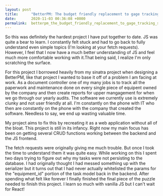 ```yaml
---
layout: post
title:      "BetterPM: The budget friendly replacement to gage tracking software"
date:       2020-11-03 00:36:08 +0000
permalink:  betterpm_the_budget_friendly_replacement_to_gage_tracking_software
---
```



So this was definitely the hardest project I have put together to date. JS was quite a bear to learn. I constantly felt stuck and had to go back to fully understand even simple topics (I'm looking at your fetch requests). However, I feel that I now have a much better understanding of JS and feel much more comfortable working with it.That being said, I realize I'm only scratching the surface. 

For this project I borrowed heavily from my sinatra project when designing a BetterPM, like that project I wanted to base it off of a problem I am facing at work. As a document controller one of my many jobs is to track all the paperwork and maintenance done on every single piece of equipent owned by the company and then create reports for upper mangagement for when we go through our yearly audits. The software we currently use is extremely clunky and not user friendly at all. I'm constantly on the phone with IT who then are constantly on the phone with the company that created the software. Needless to say, we end up wasting valuable time. 

My project aims to fix this by recreating it as a web application without all of the bloat. This project is still in its infancy. Right now my main focus has been on getting several CRUD functions working between the backend and the JS frontend. 

The fetch requests were originally giving me much trouble. But once I took the time to understand them it was quite easy. While working on this I spent two days trying to figure out why my tasks were not persisting to the database. I had originally thought I had messed something up with the serializer but it turns out that I had never actually whitelisted the params for the "equipment_id" portion of the task model back in the backend. After spending what felt like forever I finally finished the final piece of the puzzle needed to finish this project. I learn so much with vanilla JS but I can't wait for React!
